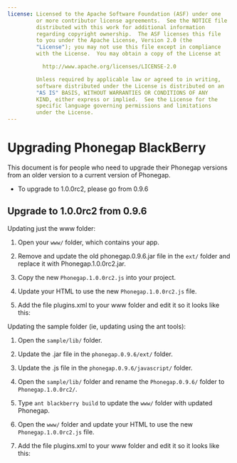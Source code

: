 ```yaml
---
license: Licensed to the Apache Software Foundation (ASF) under one
         or more contributor license agreements.  See the NOTICE file
         distributed with this work for additional information
         regarding copyright ownership.  The ASF licenses this file
         to you under the Apache License, Version 2.0 (the
         "License"); you may not use this file except in compliance
         with the License.  You may obtain a copy of the License at

           http://www.apache.org/licenses/LICENSE-2.0

         Unless required by applicable law or agreed to in writing,
         software distributed under the License is distributed on an
         "AS IS" BASIS, WITHOUT WARRANTIES OR CONDITIONS OF ANY
         KIND, either express or implied.  See the License for the
         specific language governing permissions and limitations
         under the License.
---
```


Upgrading Phonegap BlackBerry
============================

This document is for people who need to upgrade their Phonegap versions from an older version to a current version of Phonegap.

- To upgrade to 1.0.0rc2, please go from 0.9.6

## Upgrade to 1.0.0rc2 from 0.9.6 ##

Updating just the www folder:

1. Open your `www/` folder, which contains your app.
2. Remove and update the old phonegap.0.9.6.jar file in the `ext/` folder and replace it with Phonegap.1.0.0rc2.jar.
3. Copy the new `Phonegap.1.0.0rc2.js` into your project.
4. Update your HTML to use the new `Phonegap.1.0.0rc2.js` file.
5. Add the file plugins.xml to your www folder and edit it so it looks like this:

    <?xml version="1.0" encoding="UTF-8"?>
    <plugins>
      <plugin name="Camera"         value="com.phonegap.camera.Camera"/>
      <plugin name="Network Status" value="com.phonegap.network.Network"/>
      <plugin name="Notification"   value="com.phonegap.notification.Notification"/>
      <plugin name="Accelerometer"  value="com.phonegap.accelerometer.Accelerometer"/>
      <plugin name="Geolocation"    value="com.phonegap.geolocation.Geolocation"/>
      <plugin name="File"           value="com.phonegap.file.FileManager"/>
      <plugin name="FileTransfer"   value="com.phonegap.http.FileTransfer"/>
      <plugin name="Contact"        value="com.phonegap.pim.Contact"/>
      <plugin name="MediaCapture"   value="com.phonegap.media.MediaCapture"/>
    </plugins>

Updating the sample folder (ie, updating using the ant tools):

1. Open the `sample/lib/` folder.
2. Update the .jar file in the `phonegap.0.9.6/ext/` folder.
3. Update the .js file in the `phonegap.0.9.6/javascript/` folder.
4. Open the `sample/lib/` folder and rename the `Phonegap.0.9.6/` folder to `Phonegap.1.0.0rc2/`.
5. Type `ant blackberry build` to update the `www/` folder with updated Phonegap.
6. Open the `www/` folder and update your HTML to use the new `Phonegap.1.0.0rc2.js` file.
7. Add the file plugins.xml to your www folder and edit it so it looks like this:

    <?xml version="1.0" encoding="UTF-8"?>
    <plugins>
      <plugin name="Camera"         value="com.phonegap.camera.Camera"/>
      <plugin name="Network Status" value="com.phonegap.network.Network"/>
      <plugin name="Notification"   value="com.phonegap.notification.Notification"/>
      <plugin name="Accelerometer"  value="com.phonegap.accelerometer.Accelerometer"/>
      <plugin name="Geolocation"    value="com.phonegap.geolocation.Geolocation"/>
      <plugin name="File"           value="com.phonegap.file.FileManager"/>
      <plugin name="FileTransfer"   value="com.phonegap.http.FileTransfer"/>
      <plugin name="Contact"        value="com.phonegap.pim.Contact"/>
      <plugin name="MediaCapture"   value="com.phonegap.media.MediaCapture"/>
    </plugins>

